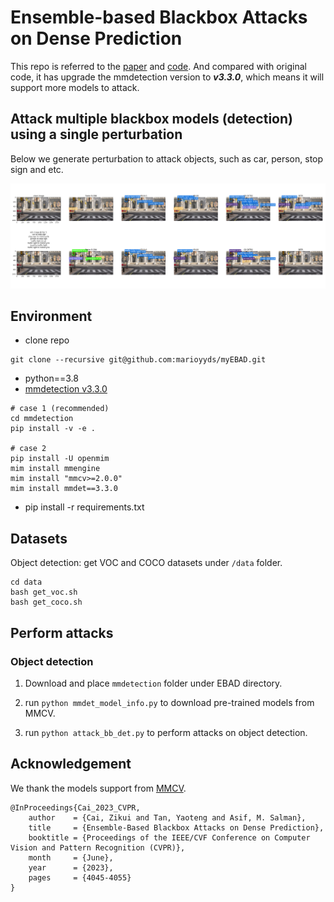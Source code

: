 # Ensemble-based Blackbox Attacks on Dense Prediction

This repo is referred to the [paper](https://arxiv.org/abs/2303.14304) and [code](https://github.com/CSIPlab/EBAD). And compared with original code, it has upgrade the mmdetection version to ***v3.3.0***, which means it will support more models to attack.

## Attack multiple blackbox models (detection) using a single perturbation

Below we generate perturbation to attack objects, such as car, person, stop sign and etc.

![attack sample](doc/attack_sample.png)

## Environment

* clone repo  

```shell
git clone --recursive git@github.com:marioyyds/myEBAD.git
```

* python==3.8
* [mmdetection v3.3.0](https://github.com/open-mmlab/mmdetection/tree/v3.3.0)

```shell
# case 1 (recommended)
cd mmdetection
pip install -v -e .

# case 2
pip install -U openmim
mim install mmengine
mim install "mmcv>=2.0.0"
mim install mmdet==3.3.0
```

* pip install -r requirements.txt

## Datasets

Object detection: get VOC and COCO datasets under `/data` folder.

```shell
cd data
bash get_voc.sh
bash get_coco.sh
```

## Perform attacks

### Object detection

1. Download and place `mmdetection` folder under EBAD directory.

2. run ```python mmdet_model_info.py``` to download pre-trained models from MMCV.

3. run ```python attack_bb_det.py``` to perform attacks on object detection.

## Acknowledgement

We thank the models support from [MMCV](https://github.com/open-mmlab/mmcv).   
```shell
@InProceedings{Cai_2023_CVPR,
    author    = {Cai, Zikui and Tan, Yaoteng and Asif, M. Salman},
    title     = {Ensemble-Based Blackbox Attacks on Dense Prediction},
    booktitle = {Proceedings of the IEEE/CVF Conference on Computer Vision and Pattern Recognition (CVPR)},
    month     = {June},
    year      = {2023},
    pages     = {4045-4055}
}
```